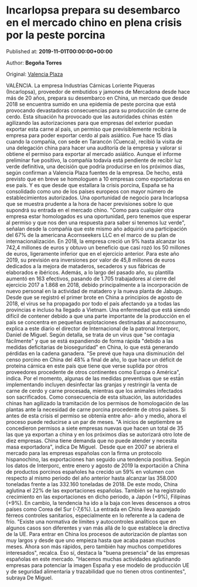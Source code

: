 
# Incarlopsa prepara su desembarco en el mercado chino en plena crisis por la peste porcina

Published at: **2019-11-01T00:00:00+00:00**

Author: **Begoña Torres**

Original: [Valencia Plaza](https://valenciaplaza.com/incarlopsa-prepara-su-desembarco-en-el-mercado-chino-en-plena-crisis-por-la-peste-porcina)

VALÈNCIA. La empresa Industrias Cárnicas Loriente Piqueras (Incarlopsa), proveedor de embutidos y jamones de Mercadona desde hace más de 20 años, prepara su desembarco en China, un mercado que desde 2018 se encuentra sumido en una epidemia de peste porcina que está provocando devastadoras consecuencias para su producción de carne de cerdo. Esta situación ha provocado que las autoridades chinas estén agilizando las autorizaciones para que empresas del exterior puedan exportar esta carne al país, un permiso que previsiblemente recibirá la empresa para poder exportar cerdo al país asiático.
Fue hace 15 días cuando la compañía, con sede en Tarancón (Cuenca), recibió la visita de una delegación china para hacer una auditoría de la empresa y valorar si obtiene el permiso para exportar al mercado asiático. Aunque el informe preliminar fue positivo, la compañía todavía está pendiente de recibir luz verde definitiva, una decisión que podría producirse en los próximos días, según confirman a Valencia Plaza fuentes de la empresa. De hecho, está previsto que en breve se homologuen a 10 empresas como exportadoras en ese país. Y es que desde que estallara la crisis porcina, España se ha consolidado como uno de los países europeos con mayor número de establecimientos autorizados.
Una oportunidad de negocio para Incarlopsa que se muestra prudente a la hora de hacer previsiones sobre lo que supondrá su entrada en el mercado chino. "Como para cualquier otra empresa estar homologados es una oportunidad, pero tenemos que esperar al permiso y que nos den una respuesta para saber si tenemos luz verde", señalan desde la compañía que este mismo año adquirió una participación del 67% de la americana Acornseekers LLC en el marco de su plan de internacionalización.
En 2018, la empresa creció un 9% hasta alcanzar los 742,4 millones de euros y obtuvo un beneficio que casi rozó los 50 millones de euros, ligeramente inferior que en el ejercicio anterior. Para este año 2019, su previsión era inversiones por valor de 45,8 millones de euros dedicados a la mejora de mataderos, secaderos y sus fábricas de elaborados e ibéricos. Además, a lo largo del pasado año, su plantilla aumentó en 163 efectivos, pasando de 1.705 trabajadores al cierre del ejercicio 2017 a 1.868 en 2018, debido principalmente a la incorporación de nuevo personal en la actividad de matadero y la nueva planta de Jabugo.
Desde que se registró el primer brote en China a principios de agosto de 2018, el virus se ha propagado por todo el país afectando ya a todas las provincias e incluso ha llegado a Vietnam. Una enfermedad que está siendo difícil de contener debido a que una parte importante de la producción en el país se concentra en pequeñas explotaciones destinadas al autoconsumo, explica a este diario el director de Internacional de la patronal Interporc, Daniel de Miguel.
Según detalla, se trata de un virus que "se contagia fácilmente" y que se está expandiendo de forma rápida "debido a las medidas deficitarias de bioseguridad" en China, lo que está generando pérdidas en la cadena ganadera. "Se prevé que haya una disminución del censo porcino en China del 48% a final de año, lo que hace un déficit de proteína cárnica en este país que tiene que verse suplida por otros proveedores procedente de otros continentes como Europa o América", indica. Por el momento, algunas de las medidas preventivas que se están implementando incluyen desinfectar las granjas y restringir la venta de carne de cerdo y carne procesada, mientras que los animales infectados son sacrificados.
Como consecuencia de esta situación, las autoridades chinas han agilizado la tramitación de los permisos de homologación de las plantas ante la necesidad de carne porcina procedente de otros países. Si antes de esta crisis el permiso se obtenía entre año- año y medio, ahora el proceso puede reducirse a un par de meses. "A inicios de septiembre se concedieron permisos a siete empresas nuevas que hacen un total de 35 las que ya exportan a china y en los próximos días se autorizará otro lote de diez empresas. China tiene demanda que no puede atender y necesita masa exportadora", indica De Miguel. 
Desde que en 2007 se abriera el mercado para las empresas españolas con la firma un protocolo hispanochino, las exportaciones han seguido una tendencia positiva. Según los datos de Interporc, entre enero y agosto de 2019 la exportación a China de productos porcinos españoles ha crecido un 59% en volumen con respecto al mismo periodo del año anterior hasta alcanzar las 358.000 toneladas frente a las 332.160 toneladas de 2018. De este modo, China aglutina el 22% de las exportaciones españolas.
También se ha registrado crecimiento en las exportaciones en dicho periodo, a Japón (+9%), Filipinas (+9%). En cambio, la tendencia ha ido a la baja con leves descensos a otros países como Corea del Sur (-7,6%).
La entrada en China lleva aparejado férreos controles sanitarios, especialmente en lo referente a la cadena de frío. "Existe una normativa de límites y autocontroles analíticos que en algunos casos son diferentes y van más allá de lo que establece la directiva de la UE. Para entrar en China los procesos de autorización de plantas son muy largos y desde que uno empieza hasta que acaba pasan muchos meses. Ahora son más rápidos, pero también hay muchos competidores interesados", recalca. Eso sí, destaca la "buena presencia" de las empresas españolas en este mercado. "Hacemos muchas actividades aglutinando empresas para potenciar la imagen España y ese modelo de producción UE y de seguridad alimentaria y trazabilidad que no tienen otros continentes", subraya De Miguel.
